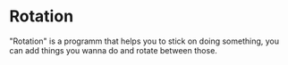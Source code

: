 # Rotation
"Rotation" is a programm that helps you to stick on doing something, you can add things you wanna do and rotate between those. 

